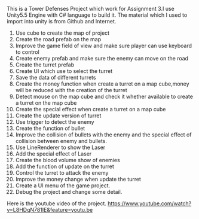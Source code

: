 This is a Tower Defenses Project which work for Assignment 3.I use Unity5.5 Engine with C# language to build it. The material which I used to import into unity is from Github and Internet. 
1.	Use cube to create the map of project
2.	Create the road prefab on the map 
3.	Improve the game field of view and make sure player can use keyboard to control
4.	Create enemy prefab and make sure the enemy can move on the road
5.	Create the turret prefab 
6.	Create UI which use to select the turret 
7.	Save the data of different turrets
8.	Create the money function when create a turret on a map cube,money will be reduced with the creation of the turret
9.	Detect mouse on the map cube and check it whether available to create a turret on the map cube
10.	Create the special effect when create a turret on a map cube 
11.	Create the update version of turret 
12.	Use trigger to detect the enemy 
13.	Create the function of bullet
14.	Improve the collision of bullets with the enemy and the special effect of collision between enemy and bullets. 
15.	Use LineRenderer to show the Laser 
16.	Add the special effect of Laser
17.	Create the blood volume show of enemies
18.	Add the function of update on the turret 
19.	Control the turret to attack the enemy
20.	Improve the money change when update the turret
21.	Create a UI menu of the game project.
22. Debug the project and change some detail.


Here is the youtube video of the project.
https://www.youtube.com/watch?v=L8HDqN781IE&feature=youtu.be
